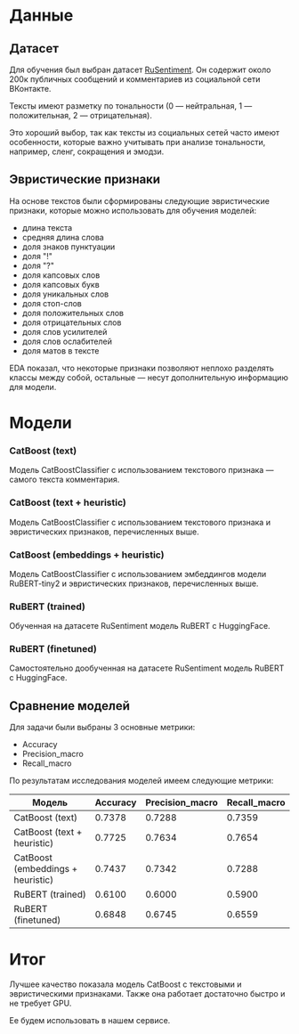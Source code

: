 # Данные
## Датасет
Для обучения был выбран датасет [RuSentiment](https://huggingface.co/datasets/MonoHime/ru_sentiment_dataset). Он содержит около 200к публичных сообщений и комментариев из социальной сети ВКонтакте.

Тексты имеют разметку по тональности (0 — нейтральная, 1 — положительная, 2 — отрицательная).

Это хороший выбор, так как тексты из социальных сетей часто имеют особенности, которые важно учитывать при анализе тональности, например, сленг, сокращения и эмодзи.

## Эвристические признаки
На основе текстов были сформированы следующие эвристические признаки, которые можно использовать для обучения моделей:
- длина текста
- средняя длина слова
- доля знаков пунктуации
- доля "!"
- доля "?"
- доля капсовых слов
- доля капсовых букв
- доля уникальных слов
- доля стоп-слов
- доля положительных слов
- доля отрицательных слов
- доля слов усилителей
- доля слов ослабителей
- доля матов в тексте

EDA показал, что некоторые признаки позволяют неплохо разделять классы между собой, остальные — несут дополнительную информацию для модели.

# Модели
### CatBoost (text)
Модель CatBoostClassifier с использованием текстового признака — самого текста комментария.

### CatBoost (text + heuristic)
Модель CatBoostClassifier с использованием текстового признака и эвристических признаков, перечисленных выше.

### CatBoost (embeddings + heuristic)
Модель CatBoostClassifier с использованием эмбеддингов модели RuBERT-tiny2 и эвристических признаков, перечисленных выше.

### RuBERT (trained)
Обученная на датасете RuSentiment модель RuBERT с HuggingFace.

### RuBERT (finetuned)
Самостоятельно дообученная на датасете RuSentiment модель RuBERT с HuggingFace.

## Сравнение моделей
Для задачи были выбраны 3 основные метрики:
- Accuracy
- Precision_macro
- Recall_macro

По результатам исследования моделей имеем следующие метрики:

| Модель | Accuracy | Precision_macro | Recall_macro |
|---|---|---|---|
| CatBoost (text) |  0.7378 |  0.7288 |  0.7359 |
| CatBoost (text + heuristic) |  0.7725 |  0.7634 |  0.7654 |
| CatBoost (embeddings + heuristic) |  0.7437 |  0.7342 |  0.7288 |
| RuBERT (trained) |  0.6100 |  0.6000 |  0.5900 |
| RuBERT (finetuned) |  0.6848 |  0.6745 |  0.6559 |

# Итог
Лучшее качество показала модель CatBoost с текстовыми и эвристическими признаками. Также она работает достаточно быстро и не требует GPU.

Ее будем использовать в нашем сервисе.


